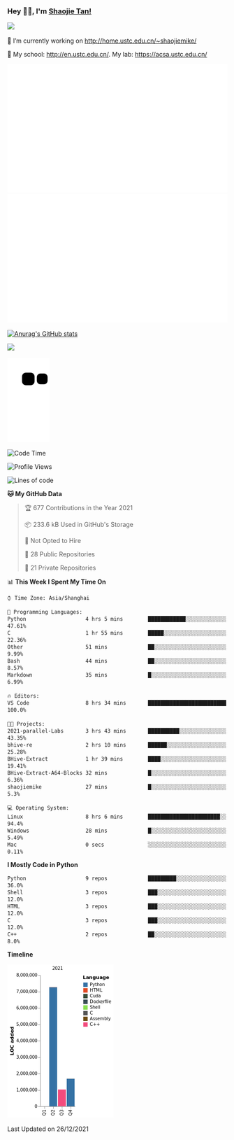 

<!--
**Kirrito-k423/Kirrito-k423** is a ✨ _special_ ✨ repository because its `README.md` (this file) appears on your GitHub profile.

Here are some ideas to get you started:

- 🔭 I’m currently working on ...
- 🌱 I’m currently learning ...
- 👯 I’m looking to collaborate on ...
- 🤔 I’m looking for help with ...
- 💬 Ask me about ...
- 📫 How to reach me: ...
- 😄 Pronouns: ...
- ⚡ Fun fact: ...
-->
### Hey 👋🏽, I'm [Shaojie Tan!](http://home.ustc.edu.cn/~shaojiemike/about)

![](https://visitor-badge.glitch.me/badge?page_id=Kirrito-k423.Kirrito-k423)

🔭 I’m currently working on http://home.ustc.edu.cn/~shaojiemike/

👯 My school: http://en.ustc.edu.cn/. My lab: https://acsa.ustc.edu.cn/

![](https://github.com/Kirrito-k423/github-stats/blob/master/generated/overview.svg)
![](https://github.com/Kirrito-k423/github-stats/blob/master/generated/languages.svg)

[![Anurag's GitHub stats](https://github-readme-stats.vercel.app/api?username=Kirrito-k423&theme=flag-india&show_icons=true&hide=stars,prs,issues,contribs)](https://github.com/anuraghazra/github-readme-stats)

![](https://github-profile-summary-cards.vercel.app/api/cards/profile-details?username=Kirrito-k423&theme=vue)

![snake gif](https://github.com/Kirrito-k423/Kirrito-k423/blob/output/github-contribution-grid-snake.svg)

<!--START_SECTION:waka-->
![Code Time](http://img.shields.io/badge/Code%20Time-40%20hrs%2017%20mins-blue)

![Profile Views](http://img.shields.io/badge/Profile%20Views-1-blue)

![Lines of code](https://img.shields.io/badge/From%20Hello%20World%20I%27ve%20Written-10%20Million%20lines%20of%20code-blue)

**🐱 My GitHub Data** 

> 🏆 677 Contributions in the Year 2021
 > 
> 📦 233.6 kB Used in GitHub's Storage 
 > 
> 🚫 Not Opted to Hire
 > 
> 📜 28 Public Repositories 
 > 
> 🔑 21 Private Repositories  
 > 
📊 **This Week I Spent My Time On** 

```text
⌚︎ Time Zone: Asia/Shanghai

💬 Programming Languages: 
Python                   4 hrs 5 mins        ████████████░░░░░░░░░░░░░   47.61% 
C                        1 hr 55 mins        █████░░░░░░░░░░░░░░░░░░░░   22.36% 
Other                    51 mins             ██░░░░░░░░░░░░░░░░░░░░░░░   9.99% 
Bash                     44 mins             ██░░░░░░░░░░░░░░░░░░░░░░░   8.57% 
Markdown                 35 mins             █░░░░░░░░░░░░░░░░░░░░░░░░   6.99%

🔥 Editors: 
VS Code                  8 hrs 34 mins       █████████████████████████   100.0%

🐱‍💻 Projects: 
2021-parallel-Labs       3 hrs 43 mins       ██████████░░░░░░░░░░░░░░░   43.35% 
bhive-re                 2 hrs 10 mins       ██████░░░░░░░░░░░░░░░░░░░   25.28% 
BHive-Extract            1 hr 39 mins        ████░░░░░░░░░░░░░░░░░░░░░   19.41% 
BHive-Extract-A64-Blocks 32 mins             █░░░░░░░░░░░░░░░░░░░░░░░░   6.36% 
shaojiemike              27 mins             █░░░░░░░░░░░░░░░░░░░░░░░░   5.3%

💻 Operating System: 
Linux                    8 hrs 6 mins        ███████████████████████░░   94.4% 
Windows                  28 mins             █░░░░░░░░░░░░░░░░░░░░░░░░   5.49% 
Mac                      0 secs              ░░░░░░░░░░░░░░░░░░░░░░░░░   0.11%

```

**I Mostly Code in Python** 

```text
Python                   9 repos             █████████░░░░░░░░░░░░░░░░   36.0% 
Shell                    3 repos             ███░░░░░░░░░░░░░░░░░░░░░░   12.0% 
HTML                     3 repos             ███░░░░░░░░░░░░░░░░░░░░░░   12.0% 
C                        3 repos             ███░░░░░░░░░░░░░░░░░░░░░░   12.0% 
C++                      2 repos             ██░░░░░░░░░░░░░░░░░░░░░░░   8.0%

```


**Timeline**

![Chart not found](https://raw.githubusercontent.com/Kirrito-k423/Kirrito-k423/main/charts/bar_graph.png) 


 Last Updated on 26/12/2021
<!--END_SECTION:waka-->


